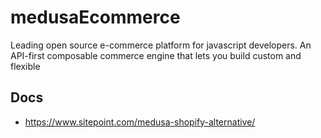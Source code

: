 # medusaEcommerce
Leading open source e-commerce platform for javascript developers. An API-first composable commerce engine that lets you build custom and flexible

## Docs

- https://www.sitepoint.com/medusa-shopify-alternative/

